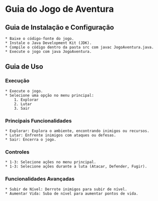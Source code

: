 # Guia do Jogo de Aventura
## Guia de Instalação e Configuração

    * Baixe o código-fonte do jogo.
    * Instale o Java Development Kit (JDK).
    * Compile o código dentro da pasta src com javac JogoAventura.java.
    * Execute o jogo com java JogoAventura.

## Guia de Uso
### Execução

    * Execute o jogo.
    * Selecione uma opção no menu principal:
        1. Explorar
        2. Lutar
        3. Sair

### Principais Funcionalidades

    * Explorar: Explora o ambiente, encontrando inimigos ou recursos.
    * Lutar: Enfrente inimigos com ataques ou defesas.
    * Sair: Encerra o jogo.

### Controles

    * 1-3: Selecione ações no menu principal.
    * 1-3: Selecione ações durante a luta (Atacar, Defender, Fugir).

### Funcionalidades Avançadas

    * Subir de Nível: Derrote inimigos para subir de nível.
    * Aumentar Vida: Suba de nível para aumentar pontos de vida.


